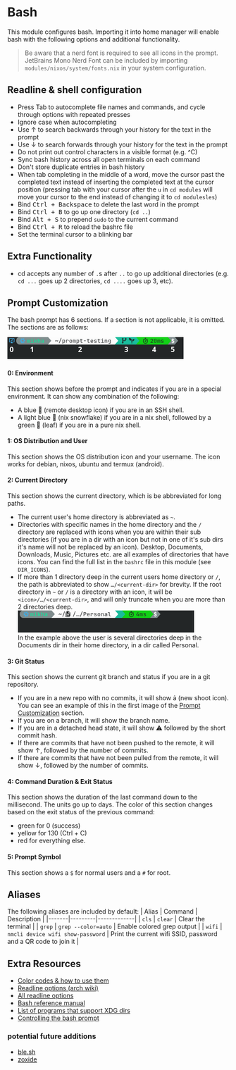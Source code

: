 # Bash
This module configures bash. Importing it into home manager will enable bash with the following options and additional functionality.
> Be aware that a nerd font is required to see all icons in the prompt. JetBrains Mono Nerd Font can be included by importing `modules/nixos/system/fonts.nix` in your system configuration.

## Readline & shell configuration
- Press Tab to autocomplete file names and commands, and cycle through options with repeated presses
- Ignore case when autocompleting
- Use ↑ to search backwards through your history for the text in the prompt
- Use ↓ to search forwards through your history for the text in the prompt
- Do not print out control characters in a visible format (e.g. ^C)
- Sync bash history across all open terminals on each command
- Don't store duplicate entries in bash history
- When tab completing in the middle of a word, move the cursor past the completed text instead of inserting the completed text at the cursor position (pressing tab with your cursor after the `u` in `cd modules` will move your cursor to the end instead of changing it to `cd modulesles`)
- Bind <kbd>Ctrl + Backspace</kbd> to delete the last word in the prompt
- Bind <kbd>Ctrl + B</kbd> to go up one directory (`cd ..`)
- Bind <kbd>Alt + S</kbd> to prepend `sudo` to the current command
- Bind <kbd>Ctrl + R</kbd> to reload the bashrc file
- Set the terminal cursor to a blinking bar

## Extra Functionality
- cd accepts any number of `.`s after `..` to go up additional directories (e.g. `cd ...` goes up 2 directories, `cd ....` goes up 3, etc).

## Prompt Customization
The bash prompt has 6 sections. If a section is not applicable, it is omitted. The sections are as follows:

![prompt sections](../../../.assets/readme-images/bash-prompt-sections.png)

#### 0: Environment
This section shows before the prompt and indicates if you are in a special environment. It can show any combination of the following:
- A blue 󰢹 (remote desktop icon) if you are in an SSH shell.
- A light blue  (nix snowflake) if you are in a nix shell, followed by a green 󰌪 (leaf) if you are in a pure nix shell.

#### 1: OS Distribution and User
This section shows the OS distribution icon and your username. The icon works for debian, nixos, ubuntu and termux (android).

#### 2: Current Directory
This section shows the current directory, which is be abbreviated for long paths.


- The current user's home directory is abbreviated as `~`.
- Directories with specific names in the home directory and the `/` directory are replaced with icons when you are within their sub directories (if you are in a dir with an icon but not in one of it's sub dirs it's name will not be replaced by an icon). Desktop, Documents, Downloads, Music, Pictures etc. are all examples of directories that have icons. You can find the full list in the `bashrc` file in this module (see `DIR_ICONS`).
- If more than 1 directory deep in the current users home directory or `/`, the path is abbreviated to show `…/<current-dir>` for brevity. If the root directory in `~` or `/` is a directory with an icon, it will be `<icon>/…/<current-dir>`, and will only truncate when you are more than 2 directories deep.<br>
	![prompt sections](../../../.assets/readme-images/bash-prompt-dir.png)<br>
	In the example above the user is several directories deep in the Documents dir in their home directory, in a dir called Personal.

#### 3: Git Status
This section shows the current git branch and status if you are in a git repository.
- If you are in a new repo with no commits, it will show  (new shoot icon). You can see an example of this in the first image of the [Prompt Customization](#prompt-customization) section.
- If you are on a branch, it will show the branch name.
- If you are in a detached head state, it will show ⚠️ followed by the short commit hash.
- If there are commits that have not been pushed to the remote, it will show ↑, followed by the number of commits.
- If there are commits that have not been pulled from the remote, it will show ↓, followed by the number of commits.

#### 4: Command Duration & Exit Status
This section shows the duration of the last command down to the millisecond. The units go up to days. The color of this section changes based on the exit status of the previous command:
- green for 0 (success)
- yellow for 130 (Ctrl + C)
- red for everything else.

#### 5: Prompt Symbol
This section shows a `$` for normal users and a `#` for root.

## Aliases
The following aliases are included by default:
| Alias | Command | Description |
|-------|---------|-------------|
| `cls` | `clear` | Clear the terminal |
| `grep` | `grep --color=auto` | Enable colored grep output |
| `wifi` | `nmcli device wifi show-password` | Print the current wifi SSID, password and a QR code to join it |

## Extra Resources
- [Color codes & how to use them](https://en.wikipedia.org/wiki/ANSI_escape_code#Colors)
- [Readline options (arch wiki)](https://wiki.archlinux.org/title/Readline)
- [All readline options](https://www.gnu.org/software/bash/manual/html_node/Bindable-Readline-Commands.html)
- [Bash reference manual](https://www.gnu.org/savannah-checkouts/gnu/bash/manual/bash.html#Bash-Variables)
- [List of programs that support XDG dirs](https://wiki.archlinux.org/title/XDG_Base_Directory)
- [Controlling the bash prompt](https://www.gnu.org/software/bash/manual/html_node/Controlling-the-Prompt.html)

### potential future additions
- [ble.sh](https://github.com/akinomyoga/ble.sh)
- [zoxide](https://github.com/ajeetdsouza/zoxide)